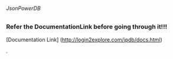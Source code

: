 ###### JsonPowerDB

### Refer the DocumentationLink before going through it!!!
[Documentation Link] (http://login2explore.com/jpdb/docs.html)

*.*

